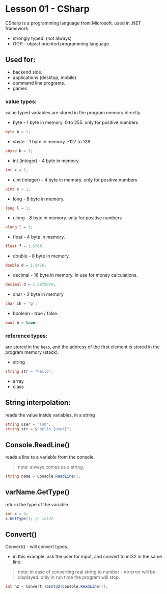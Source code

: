 # Lesson 01 - CSharp

CSharp is a programming language from Microsoft. used in .NET framework. 

* strongly typed. (not always)
* OOP - object oriented programming language. 

## Used for:
* backend side. 
* applications (desktop, mobile)
* command line programs. 
* games

### value types:
value typed variables are stored in the program memory directly. 

* byte - 1 byte in memory. 0 to 255. only for positive numbers
```cs
byte b = 1;
```
* sbyte - 1 byte in memory. -127 to 128. 
```cs
sbyte b = 1;
```
* int (integer) - 4 byte in memory. 
```cs
int x = 1;
```
* uint (integer) - 4 byte in memory. only for positive numbers
```cs
uint x = 1;
```
* long - 8 byte in memory. 
```cs
long l = 1;
```
* ulong - 8 byte in memory. only for positive numbers
```cs
ulong l = 1;
```
* float - 4 byte in memory. 
```cs
float f = 1.576f;
```
* double - 8 byte in memory. 
```cs
double d = 1.5476;
```
* decimal - 16 byte in memory. in use for money calculations. 
```cs
decimal d = 1.587597m;
```

* char - 2 byte in memory
```cs
char ch = 'g';
```
* boolean - true / false. 
```cs
bool b = true;
```

### reference types: 
are stored in the `heap`, and the address of the first element is stored in the program memory (stack). 

* string 
```cs
string str = "hello";
```
* array
* class 

## String interpolation:
reads the value inside variables, in a string
```cs
string user = "Tom";
string str = $"hello {user}";
```

## Console.ReadLine()
reads a line to a variable from the console. 
> note: always comes as a string. 
```cs
string name = Console.ReadLine();
```

## varName.GetType()
return the type of the variable. 
```cs
int x = 4;
x.GetType(); // int32
```

## Convert()
Convert() - will convert types.
* in this example: ask the user for input, and convert to int32 in the same line: 
> note: in case of converting real string to number - no error will be displayed. only in run time the program will stop. 
```cs
int n2 = Convert.ToInt32(Console.ReadLine());
```

